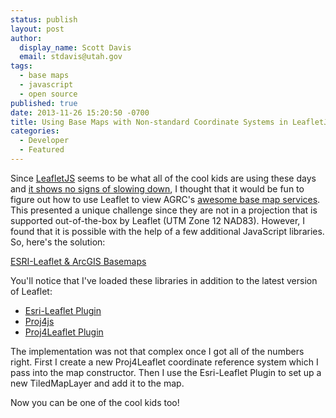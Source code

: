 ```yaml
---
status: publish
layout: post
author:
  display_name: Scott Davis
  email: stdavis@utah.gov
tags:
  - base maps
  - javascript
  - open source
published: true
date: 2013-11-26 15:20:50 -0700
title: Using Base Maps with Non-standard Coordinate Systems in LeafletJS
categories:
  - Developer
  - Featured
---
```

<p>Since <a href="http://leafletjs.com/">LeafletJS</a> seems to be what all of the cool kids are using these days and <a href="https://www.mapbox.com/blog/vladimir-agafonkin-joins-mapbox/">it shows no signs of slowing down</a>, I thought that it would be fun to figure out how to use Leaflet to view AGRC's <a href="{{ "/developer/base-maps/" | prepend: site.baseurl }}">awesome base map services</a>. This presented a unique challenge since they are not in a projection that is supported out-of-the-box by Leaflet (UTM Zone 12 NAD83). However, I found that it is possible with the help of a few additional JavaScript libraries. So, here's the solution:</p>
<p><a class="jsbin-embed" href="http://jsbin.com/omazICu/6/embed?js,output">ESRI-Leaflet &amp; ArcGIS Basemaps</a><script src="http://static.jsbin.com/js/embed.js"></script></p>
<p>
You'll notice that I've loaded these libraries in addition to the latest version of Leaflet:</p>
<ul>
<li><a href="http://esri.github.io/esri-leaflet/">Esri-Leaflet Plugin</a></li>
<li><a href="https://github.com/proj4js/proj4js">Proj4js</a></li>
<li><a href="https://github.com/kartena/Proj4Leaflet">Proj4Leaflet Plugin</a></li>
</ul>
<p>
The implementation was not that complex once I got all of the numbers right. First I create a new Proj4Leaflet coordinate reference system which I pass into the map constructor. Then I use the Esri-Leaflet Plugin to set up a new TiledMapLayer and add it to the map.</p>
<p>
Now you can be one of the cool kids too!</p>
<style>
iframe {<br />
    height: 450px !important;<br />
    border: none !important;<br />
}<br />
</style>
